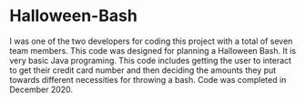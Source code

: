 # Halloween-Bash
I was one of the two developers for coding this project with a total of seven team members. This code was designed for planning a Halloween Bash. It is very basic Java programing. This code includes getting the user to interact to get their credit card number and then deciding the amounts they put towards different necessities for throwing a bash. Code was completed in December 2020.
